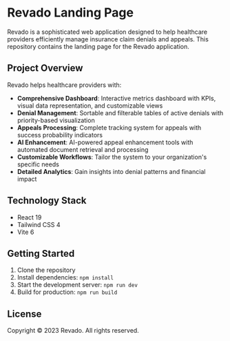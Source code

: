 # Revado Landing Page

Revado is a sophisticated web application designed to help healthcare providers efficiently manage insurance claim denials and appeals. This repository contains the landing page for the Revado application.

## Project Overview

Revado helps healthcare providers with:

- **Comprehensive Dashboard**: Interactive metrics dashboard with KPIs, visual data representation, and customizable views
- **Denial Management**: Sortable and filterable tables of active denials with priority-based visualization
- **Appeals Processing**: Complete tracking system for appeals with success probability indicators
- **AI Enhancement**: AI-powered appeal enhancement tools with automated document retrieval and processing
- **Customizable Workflows**: Tailor the system to your organization's specific needs
- **Detailed Analytics**: Gain insights into denial patterns and financial impact

## Technology Stack

- React 19
- Tailwind CSS 4
- Vite 6

## Getting Started

1. Clone the repository
2. Install dependencies: `npm install`
3. Start the development server: `npm run dev`
4. Build for production: `npm run build`

## License

Copyright © 2023 Revado. All rights reserved.
